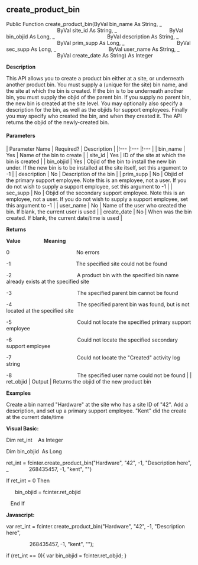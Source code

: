 create_product_bin
--------------------

Public Function create_product_bin(ByVal bin_name As String, _
                                   ByVal site_id As String, _
                                   ByVal bin_objid As Long, _
                                   ByVal description As String, _
                                   ByVal prim_supp As Long, _
                                   ByVal sec_supp As Long, _
                                   ByVal user_name As String, _
                                   ByVal create_date As String) As Integer

**Description**

This API allows you to create a product bin either at a site, or underneath another product bin. You must supply a (unique for the site) bin name, and the site at which the bin is created. If the bin is to be underneath another bin, you must supply the objid of the parent bin. If you supply no parent bin, the new bin is created at the site level. You may optionally also specify a description for the bin, as well as the objids for support employees. Finally you may specify who created the bin, and when they created it. The API returns the objid of the newly-created bin.

#### Parameters

| Parameter Name | Required? | Description |
|!--- |!--- |!--- |
| bin_name | Yes | Name of the bin to create |
| site_id | Yes | ID of the site at which the bin is created |
| bin_objid | Yes | Objid of the bin to install the new bin under. If the new bin is to be installed at the site itself, set this argument to -1 |
| description | No | Description of the bin |
| prim_supp | No | Objid of the primary support employee. Note this is an employee, not a user. If you do not wish to supply a support employee, set this argument to -1 |
| sec_supp | No | Objid of the secondary support employee. Note this is an employee, not a user. If you do not wish to supply a support employee, set this argument to -1 |
| user_name | No | Name of the user who created the bin. If blank, the current user is used |
| create_date | No | When was the bin created. If blank, the current date/time is used |

**Returns**

**Value**                **Meaning**

0                                              No errors

-1                                             The specified site could not be found

-2                                             A product bin with the specified bin name already exists at the specified site

-3                                             The specified parent bin cannot be found

-4                                             The specified parent bin was found, but is not located at the specified site

-5                                             Could not locate the specified primary support employee

-6                                             Could not locate the specified secondary support employee

-7                                             Could not locate the "Created" activity log string

-8                                             The specified user name could not be found |
| ret_objid | Output | Returns the objid of the new product bin

**Examples**

 Create a bin named "Hardware" at the site who has a site ID of "42". Add a description, and set up a primary support employee. "Kent" did the create at the current date/time

**Visual Basic:**

Dim ret_int    As Integer

Dim bin_objid  As Long

ret_int = fcinter.create_product_bin("Hardware", "42", -1, "Description here", _
             268435457, -1, "kent", "")

 If ret_int = 0 Then

      bin_objid = fcinter.ret_objid

   End If

**Javascript:**

var ret_int = fcinter.create_product_bin("Hardware", "42", -1, "Description here",

                268435457, -1, "kent", "");

 if (ret_int == 0){ var bin_objid = fcinter.ret_objid; }